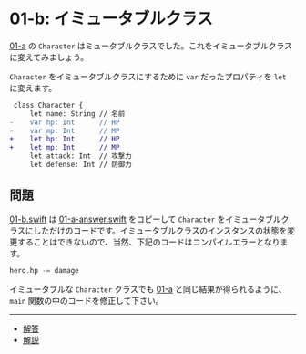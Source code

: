 # 01-b: イミュータブルクラス

[01-a](01-a.md) の `Character` はミュータブルクラスでした。これをイミュータブルクラスに変えてみましょう。

`Character` をイミュータブルクラスにするために `var` だったプロパティを `let` に変えます。

```diff
 class Character {
     let name: String // 名前
-    var hp: Int      // HP
-    var mp: Int      // MP
+    let hp: Int      // HP
+    let mp: Int      // MP
     let attack: Int  // 攻撃力
     let defense: Int // 防御力
```

## 問題

[01-b.swift](01-b.swift) は [01-a-answer.swift](01-a-answer.swift) をコピーして `Character` をイミュータブルクラスにしただけのコードです。イミュータブルクラスのインスタンスの状態を変更することはできないので、当然、下記のコードはコンパイルエラーとなります。

```swift
hero.hp -= damage
```

イミュータブルな `Character` クラスでも [01-a](01-a.md) と同じ結果が得られるように、 `main` 関数の中のコードを修正して下さい。

---

- [解答](01-b-answer.swift)
- [解説](01-b-answer.md)
